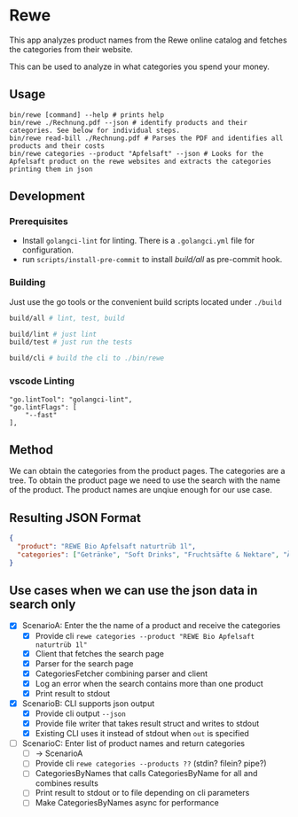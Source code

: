 # Rewe

This app analyzes product names from the Rewe online catalog and fetches the categories from their website.

This can be used to analyze in what categories you spend your money.

## Usage

```shell
bin/rewe [command] --help # prints help
bin/rewe ./Rechnung.pdf --json # identify products and their categories. See below for individual steps.
bin/rewe read-bill ./Rechnung.pdf # Parses the PDF and identifies all products and their costs
bin/rewe categories --product "Apfelsaft" --json # Looks for the Apfelsaft product on the rewe websites and extracts the categories printing them in json
```

## Development

### Prerequisites

- Install `golangci-lint` for linting. There is a `.golangci.yml` file for configuration.
- run `scripts/install-pre-commit` to install *build/all* as pre-commit hook.

### Building

Just use the go tools or the convenient build scripts located under `./build`

```bash
build/all # lint, test, build

build/lint # just lint
build/test # just run the tests

build/cli # build the cli to ./bin/rewe
```

### vscode Linting

```
"go.lintTool": "golangci-lint",
"go.lintFlags": [
    "--fast"
],
```

## Method

We can obtain the categories from the product pages. 
The categories are a tree. 
To obtain the product page we need to use the search with the name of the product.
The product names are unqiue enough for our use case.


## Resulting JSON Format

```json
{
  "product": "REWE Bio Apfelsaft naturtrüb 1l",
  "categories": ["Getränke", "Soft Drinks", "Fruchtsäfte & Nektare", "Äpfel"]
}
```


## Use cases when we can use the json data in search only

- [X] ScenarioA: Enter the the name of a product and receive the categories
    - [X] Provide cli `rewe categories --product "REWE Bio Apfelsaft naturtrüb 1l"`
    - [X] Client that fetches the search page
    - [X] Parser for the search page
    - [X] CategoriesFetcher combining parser and client
    - [X] Log an error when the search contains more than one product
    - [X] Print result to stdout

- [X] ScenarioB: CLI supports json output
    - [X] Provide cli output `--json`
    - [X] Provide file writer that takes result  struct and writes to stdout
    - [X] Existing CLI uses it instead of stdout when `out` is specified
    
- [ ] ScenarioC: Enter list of product names and return categories
    - [ ] -> ScenarioA
    - [ ] Provide cli `rewe categories --products ??` (stdin? filein? pipe?)
    - [ ] CategoriesByNames that calls CategoriesByName for all and combines results
    - [ ] Print result to stdout or to file depending on cli parameters
    - [ ] Make CategoriesByNames async for performance